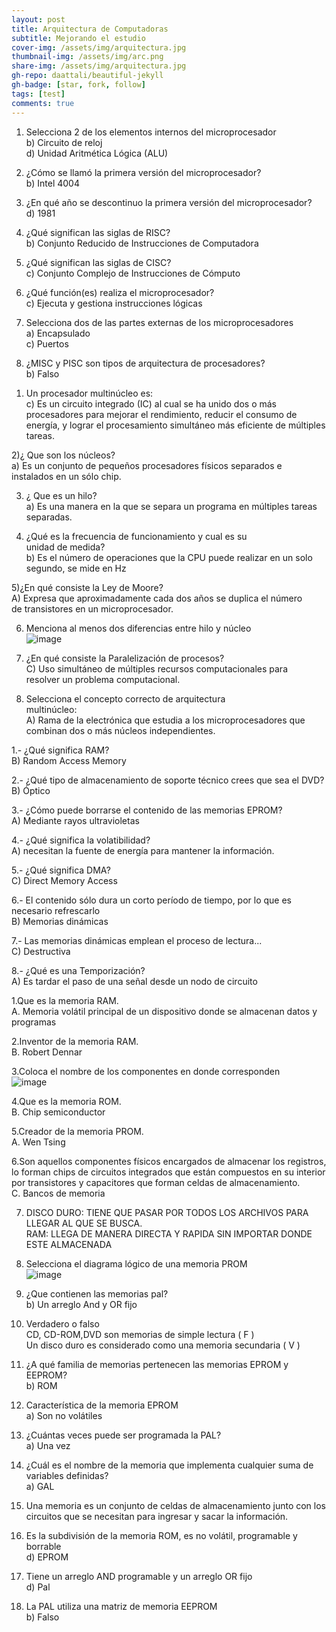 ```yaml
---
layout: post
title: Arquitectura de Computadoras
subtitle: Mejorando el estudio
cover-img: /assets/img/arquitectura.jpg
thumbnail-img: /assets/img/arc.png
share-img: /assets/img/arquitectura.jpg
gh-repo: daattali/beautiful-jekyll
gh-badge: [star, fork, follow]
tags: [test]
comments: true
---
```

1. Selecciona 2 de los elementos internos del microprocesador  
b) Circuito de reloj  
d) Unidad Aritmética Lógica (ALU)  
  
2. ¿Cómo se llamó la primera versión del microprocesador?  
b) Intel 4004  

3. ¿En qué año se descontinuo la primera versión del microprocesador?  
d) 1981  

4. ¿Qué significan las siglas de RISC?  
b) Conjunto Reducido de Instrucciones de Computadora  

5. ¿Qué significan las siglas de CISC?  
c) Conjunto Complejo de Instrucciones de Cómputo  

6. ¿Qué función(es) realiza el microprocesador?  
c) Ejecuta y gestiona instrucciones lógicas  

7. Selecciona dos de las partes externas de los microprocesadores  
a) Encapsulado  
c) Puertos  

8. ¿MISC y PISC son tipos de arquitectura de procesadores?  
b) Falso  

1) Un procesador multinúcleo es:  
c) Es un circuito integrado (IC) al cual se ha unido dos o más 
procesadores para mejorar el rendimiento, reducir el consumo de
energía, y lograr el procesamiento simultáneo más eficiente de
múltiples tareas.  

2)¿ Que son los núcleos?  
a) Es un conjunto de pequeños procesadores físicos separados e  
instalados en un sólo chip.  

3) ¿ Que es un hilo?  
a) Es una manera en la que se separa un programa en múltiples tareas  
separadas.  

4) ¿Qué es la frecuencia de funcionamiento y cual es su  
unidad de medida?  
b) Es el número de operaciones que la CPU puede realizar en un solo  
segundo, se mide en Hz  

5)¿En qué consiste la Ley de Moore?  
A) Expresa que aproximadamente cada dos años se duplica el número  
de transistores en un microprocesador.  

6) Menciona al menos dos diferencias entre hilo y núcleo  
![image](https://user-images.githubusercontent.com/67721157/112434045-b2907b00-8d08-11eb-9f47-8451b883dc1d.png)  

7) ¿En qué consiste la Paralelización de procesos?  
C) Uso simultáneo de múltiples recursos computacionales para  
resolver un problema computacional.  

8) Selecciona el concepto correcto de arquitectura  
multinúcleo:  
A) Rama de la electrónica que estudia a los microprocesadores que  
combinan dos o más núcleos independientes.  

1.- ¿Qué significa RAM?  
B) Random Access Memory  

2.- ¿Qué tipo de almacenamiento de soporte técnico crees que sea el DVD?  
B) Óptico  

3.- ¿Cómo puede borrarse el contenido de las memorias EPROM?  
A) Mediante rayos ultravioletas  

4.- ¿Qué significa la volatibilidad?  
A) necesitan la fuente de energía para mantener la información.  

5.- ¿Qué significa DMA?  
C) Direct Memory Access  

6.- El contenido sólo dura un corto período de tiempo, por lo que es necesario refrescarlo  
B) Memorias dinámicas  

7.- Las memorias dinámicas emplean el proceso de lectura...  
C) Destructiva  

8.- ¿Qué es una Temporización?  
A) Es tardar el paso de una señal desde un nodo de circuito  

1.Que es la memoria RAM.  
A. Memoria volátil principal de un dispositivo donde se almacenan datos y programas  

2.Inventor de la memoria RAM.  
B. Robert Dennar  

3.Coloca el nombre de los componentes en donde corresponden  
![image](https://user-images.githubusercontent.com/67721157/112434691-7c073000-8d09-11eb-8657-84906c60d466.png)  

4.Que es la memoria ROM.  
B. Chip semiconductor  

5.Creador de la memoria PROM.  
A. Wen Tsing  

6.Son aquellos componentes físicos encargados de almacenar los registros, lo forman chips de circuitos integrados que están compuestos en su interior por transistores y capacitores que forman celdas de almacenamiento.  
C. Bancos de memoria  

7. DISCO DURO: TIENE QUE PASAR POR TODOS LOS ARCHIVOS PARA LLEGAR AL QUE SE BUSCA.  
   RAM: LLEGA DE MANERA DIRECTA Y RAPIDA SIN IMPORTAR DONDE ESTE ALMACENADA  
   
8. Selecciona el diagrama lógico de una memoria PROM  
![image](https://user-images.githubusercontent.com/67721157/112435104-eb7d1f80-8d09-11eb-9ff0-5d541775315d.png)  

1. ¿Que contienen las memorias pal?  
b) Un arreglo And y OR fijo  

2. Verdadero o falso  
CD, CD-ROM,DVD son memorias de simple lectura ( F )  
Un disco duro es considerado como una memoria secundaria ( V )  

3. ¿A qué familia de memorias pertenecen las memorias EPROM y EEPROM?  
b) ROM  

4. Característica de la memoria EPROM  
a) Son no volátiles  

5. ¿Cuántas veces puede ser programada la PAL?  
a) Una vez  

6. ¿Cuál es el nombre de la memoria que implementa cualquier suma de variables definidas?  
a) GAL  

7. Una memoria es un conjunto de celdas de almacenamiento junto con los circuitos que se necesitan para ingresar y sacar la información.  

8. Es la subdivisión de la memoria ROM, es no volátil, programable y borrable  
d) EPROM  

9. Tiene un arreglo AND programable y un arreglo OR fijo  
d) Pal  

10. La PAL utiliza una matriz de memoria EEPROM  
b) Falso  
